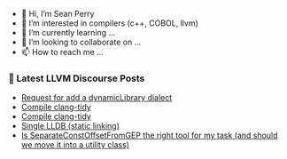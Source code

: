 - 👋 Hi, I’m Sean Perry
- 👀 I’m interested in compilers (c++, COBOL, llvm)
- 🌱 I’m currently learning ...
- 💞️ I’m looking to collaborate on ...
- 📫 How to reach me ...

<!---
s66perry/s66perry is a ✨ special ✨ repository because its `README.md` (this file) appears on your GitHub profile.
You can click the Preview link to take a look at your changes.
--->
### 📕 Latest LLVM Discourse Posts

<!-- DISCOURSE-LLVM:START -->
- [Request for add a dynamicLibrary dialect](https://discourse.llvm.org/t/request-for-add-a-dynamiclibrary-dialect/67707#post_3)
- [Compile clang-tidy](https://discourse.llvm.org/t/compile-clang-tidy/67710#post_3)
- [Compile clang-tidy](https://discourse.llvm.org/t/compile-clang-tidy/67710#post_2)
- [Single LLDB &lpar;static linking&rpar;](https://discourse.llvm.org/t/single-lldb-static-linking/67719#post_1)
- [Is SeparateConstOffsetFromGEP the right tool for my task &lpar;and should we move it into a utility class&rpar;](https://discourse.llvm.org/t/is-separateconstoffsetfromgep-the-right-tool-for-my-task-and-should-we-move-it-into-a-utility-class/67716#post_2)
<!-- DISCOURSE-LLVM:END -->
